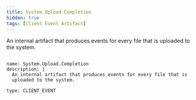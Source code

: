 ```yaml
---
title: System.Upload.Completion
hidden: true
tags: [Client Event Artifact]
---
```


An internal artifact that produces events for every file that is
uploaded to the system.


<pre><code class="language-yaml">
name: System.Upload.Completion
description: |
  An internal artifact that produces events for every file that is
  uploaded to the system.

type: CLIENT_EVENT

</code></pre>

